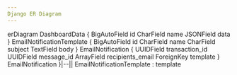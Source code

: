 ```yaml
---
Django ER Diagram
---
```

erDiagram
DashboardData {
    BigAutoField id
    CharField name
    JSONField data
}
EmailNotificationTemplate {
    BigAutoField id
    CharField name
    CharField subject
    TextField body
}
EmailNotification {
    UUIDField transaction_id
    UUIDField message_id
    ArrayField recipients_email
    ForeignKey template
}
EmailNotification }|--|| EmailNotificationTemplate : template